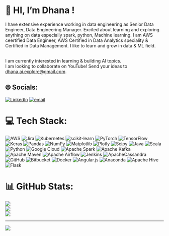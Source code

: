 # 💫 HI, I’m Dhana !

I have extensive experience working in data engineering as Senior Data Engineer, Data Engineering Manager. Excited about learning and exploring anything on data especially spark, python, Machine learning.
I am AWS ceertified Data Engineer, AWS Certified in Data Analytics speciality & Certified in Data Management. I like to learn and grow in data & ML field.

<br>I am currently interested in learning & building AI topics.<br>I am looking to collaborate on YouTube! Send your ideas to dhana.ai.explore@gmail.com.


## 🌐 Socials:
[![LinkedIn](https://img.shields.io/badge/LinkedIn-%230077B5.svg?logo=linkedin&logoColor=white)](https://linkedin.com/in/https://www.linkedin.com/in/dhanasekaran-nagarajan-68b1b6182/) [![email](https://img.shields.io/badge/Email-D14836?logo=gmail&logoColor=white)](mailto:letscodedhana@gmail.com) 

# 💻 Tech Stack:
![AWS](https://img.shields.io/badge/AWS-%23FF9900.svg?style=flat-square&logo=amazon-aws&logoColor=white) ![Jira](https://img.shields.io/badge/jira-%230A0FFF.svg?style=flat-square&logo=jira&logoColor=white) ![Kubernetes](https://img.shields.io/badge/kubernetes-%23326ce5.svg?style=flat-square&logo=kubernetes&logoColor=white) ![scikit-learn](https://img.shields.io/badge/scikit--learn-%23F7931E.svg?style=flat-square&logo=scikit-learn&logoColor=white) ![PyTorch](https://img.shields.io/badge/PyTorch-%23EE4C2C.svg?style=flat-square&logo=PyTorch&logoColor=white) ![TensorFlow](https://img.shields.io/badge/TensorFlow-%23FF6F00.svg?style=flat-square&logo=TensorFlow&logoColor=white) ![Keras](https://img.shields.io/badge/Keras-%23D00000.svg?style=flat-square&logo=Keras&logoColor=white) ![Pandas](https://img.shields.io/badge/pandas-%23150458.svg?style=flat-square&logo=pandas&logoColor=white) ![NumPy](https://img.shields.io/badge/numpy-%23013243.svg?style=flat-square&logo=numpy&logoColor=white) ![Matplotlib](https://img.shields.io/badge/Matplotlib-%23ffffff.svg?style=flat-square&logo=Matplotlib&logoColor=black) ![Plotly](https://img.shields.io/badge/Plotly-%233F4F75.svg?style=flat-square&logo=plotly&logoColor=white) ![Scipy](https://img.shields.io/badge/SciPy-%230C55A5.svg?style=flat-square&logo=scipy&logoColor=%white) ![Java](https://img.shields.io/badge/java-%23ED8B00.svg?style=flat-square&logo=openjdk&logoColor=white) ![Scala](https://img.shields.io/badge/scala-%23DC322F.svg?style=flat-square&logo=scala&logoColor=white) ![Python](https://img.shields.io/badge/python-3670A0?style=flat-square&logo=python&logoColor=ffdd54) ![Google Cloud](https://img.shields.io/badge/GoogleCloud-%234285F4.svg?style=flat-square&logo=google-cloud&logoColor=white) ![Apache Spark](https://img.shields.io/badge/Apache%20Spark-FDEE21?style=flat-square&logo=apachespark&logoColor=black) ![Apache Kafka](https://img.shields.io/badge/Apache%20Kafka-000?style=flat-square&logo=apachekafka) ![Apache Maven](https://img.shields.io/badge/Apache%20Maven-C71A36?style=flat-square&logo=Apache%20Maven&logoColor=white) ![Apache Airflow](https://img.shields.io/badge/Apache%20Airflow-017CEE?style=flat-square&logo=Apache%20Airflow&logoColor=white) ![Jenkins](https://img.shields.io/badge/jenkins-%232C5263.svg?style=flat-square&logo=jenkins&logoColor=white) ![ApacheCassandra](https://img.shields.io/badge/cassandra-%231287B1.svg?style=flat-square&logo=apache-cassandra&logoColor=white) ![GitHub](https://img.shields.io/badge/github-%23121011.svg?style=flat-square&logo=github&logoColor=white) ![Bitbucket](https://img.shields.io/badge/bitbucket-%230047B3.svg?style=flat-square&logo=bitbucket&logoColor=white) ![Docker](https://img.shields.io/badge/docker-%230db7ed.svg?style=flat-square&logo=docker&logoColor=white) ![Angular.js](https://img.shields.io/badge/angular.js-%23E23237.svg?style=flat-square&logo=angularjs&logoColor=white) ![Anaconda](https://img.shields.io/badge/Anaconda-%2344A833.svg?style=flat-square&logo=anaconda&logoColor=white) ![Apache Hive](https://img.shields.io/badge/Apache%20Hive-FDEE21?style=flat-square&logo=apachehive&logoColor=black) ![Flask](https://img.shields.io/badge/flask-%23000.svg?style=flat-square&logo=flask&logoColor=white)
# 📊 GitHub Stats:
![](https://github-readme-stats.vercel.app/api?username=Dhana-iit-aiml&theme=dark&hide_border=false&include_all_commits=false&count_private=false)<br/>
![](https://nirzak-streak-stats.vercel.app/?user=Dhana-iit-aiml&theme=dark&hide_border=false)<br/>
![](https://github-readme-stats.vercel.app/api/top-langs/?username=Dhana-iit-aiml&theme=dark&hide_border=false&include_all_commits=false&count_private=false&layout=compact)

---
[![](https://visitcount.itsvg.in/api?id=Dhana-iit-aiml&icon=0&color=0)](https://visitcount.itsvg.in)

<!-- Proudly created with GPRM ( https://gprm.itsvg.in ) -->

